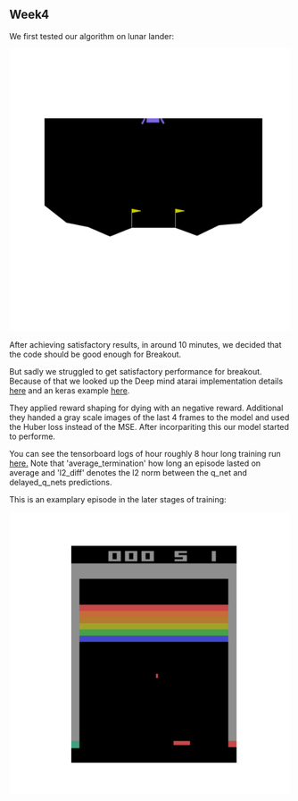 ## Week4

We first tested our algorithm on lunar lander:

![ll_anim](lunar_lander.gif)


After achieving satisfactory results, in around 10 minutes, we decided that the code should be good enough for Breakout.

But sadly we struggled to get satisfactory performance for breakout. 
Because of that we looked up the Deep mind atarai implementation details [here](https://github.com/openai/baselines/blob/master/baselines/common/atari_wrappers.py) and an keras example [here](https://keras.io/examples/rl/deep_q_network_breakout/).

They applied reward shaping for dying with an negative reward. Additional they handed a gray scale images of the last 4 frames to the model and used the Huber loss instead of the MSE. After incorpariting this our model started to performe. 

You can see the tensorboard logs of hour roughly 8 hour long training run [here.](https://tensorboard.dev/experiment/NANVlF2nT8mLxiAQJ22Mrw/#scalars)
Note that 'average_termination' how long an episode lasted on average and 'l2_diff' denotes the l2 norm between the q_net and delayed_q_nets predictions.

This is an examplary episode in the later stages of training:

![breakout_anim](breakout.gif)